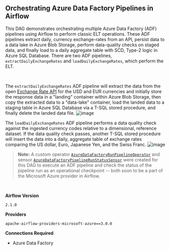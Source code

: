 ##  Orchestrating Azure Data Factory Pipelines in Airflow
This DAG demonstrates orchestrating multiple Azure Data Factory (ADF) pipelines using Airflow to perform classic ELT operations. These ADF pipelines extract daily, currency exchange-rates from an API, persist data to a data lake in Azure Blob Storage, perform data-quality checks on staged data, and finally load to a daily aggregate table with SCD, Type-2 logic in Azure SQL Database.  There are two ADF pipelines, `extractDailyExchangeRates` and `loadDailyExchangeRates`, which perform the ELT.

</br>

The `extractDailyExchangeRates` ADF pipeline will extract the data from the open [Exchange Rate API](https://www.exchangerate-api.com/) for the USD and EUR currencies and initially store the response data in a "landing" container within Azure Blob Storage, then copy the extracted data to a "data-lake" container, load the landed data to a staging table in Azure SQL Database via a T-SQL stored procedure, and finally delete the landed data file.
![image](https://user-images.githubusercontent.com/48934154/128788608-db87cd3d-1408-4423-bbc0-692de57820dd.png)

The `loadDailyExchangeRates` ADF pipeline performs a data quality check against the ingested currency codes relative to a dimensional, reference dataset.  If the data quality check passes, another T-SQL stored procedure will insert the data into a daily, aggregate table of exchange rates comparing the US dollar, Euro, Japanese Yen, and the Swiss Franc.
![image](https://user-images.githubusercontent.com/48934154/128788546-978f724b-3782-4a02-9eaa-bdc99f9fa9db.png)





> **Note:** A custom operator [`AzureDataFactoryRunPipelineOperator`](https://github.com/astronomer/airflow-adf-integration/blob/main/include/operators/adf_run_pipeline_operator.py) and sensor [`AzureDataFactoryPipelineRunStatusSensor`](https://github.com/astronomer/airflow-adf-integration/blob/main/include/sensors/adf_pipeline_run_sensor.py) were created for this DAG to execute an ADF pipeline and check the status of the pipeline run as an operational checkpoint -- both soon to be a part of the Microsoft Azure provider in Airflow.

</br>

**Airflow Version**

   `2.1.0`

**Providers**

  ```
  apache-airflow-providers-microsoft-azure==3.0.0
  ```

**Connections Required**
  - Azure Data Factory
